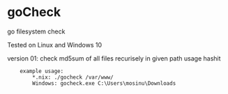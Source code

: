 # goCheck

go filesystem check

Tested on Linux and Windows 10

version 01:
	check md5sum of all files recurisely in given path
	usage hashit <path>

		example usage: 
			*.nix: ./gocheck /var/www/
			Windows: gocheck.exe C:\Users\mosinu\Downloads
